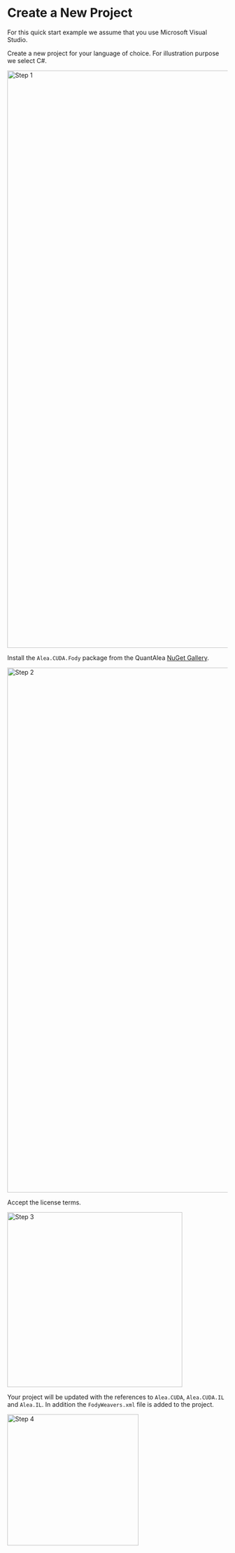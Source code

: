# Create a New Project

For this quick start example we assume that you use Microsoft Visual Studio. 

Create a new project for your language of choice. For illustration purpose we select C#.

<img src="../content/images/newCSharpProject_1.png" width="1910" height="1320" alt="Step 1">

Install the `Alea.CUDA.Fody` package from the QuantAlea [NuGet Gallery](http://www.nuget.org/packages?q=quantalea).

<img src="../content/images/newCSharpProject_2.png" width="1800" height="1200" alt="Step 2">

Accept the license terms.

<img src="../content/images/newCSharpProject_3.png" width="400" alt="Step 3">

Your project will be updated with the references to `Alea.CUDA`, `Alea.CUDA.IL` and `Alea.IL`.
In addition the `FodyWeavers.xml` file is added to the project. 

<img src="../content/images/newCSharpProject_4.png" width="300" alt="Step 4">

